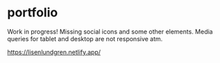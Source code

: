 # portfolio

Work in progress!
Missing social icons and some other elements. Media queries for tablet and desktop are not responsive atm. 

https://lisenlundgren.netlify.app/